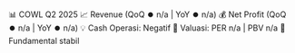 📊 COWL Q2 2025
📈 Revenue (QoQ ⏺️ n/a | YoY ⏺️ n/a)
💰 Net Profit (QoQ ⏺️ n/a | YoY ⏺️ n/a)
💡 Cash Operasi: Negatif
🧮 Valuasi: PER n/a | PBV n/a
🧱 Fundamental stabil
